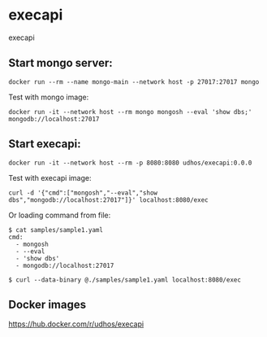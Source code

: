 # execapi

execapi

## Start mongo server:

    docker run --rm --name mongo-main --network host -p 27017:27017 mongo

Test with mongo image:

    docker run -it --network host --rm mongo mongosh --eval 'show dbs;' mongodb://localhost:27017

## Start execapi:

    docker run -it --network host --rm -p 8080:8080 udhos/execapi:0.0.0

Test with execapi image:

    curl -d '{"cmd":["mongosh","--eval","show dbs","mongodb://localhost:27017"]}' localhost:8080/exec

Or loading command from file:

```
$ cat samples/sample1.yaml 
cmd:
  - mongosh
  - --eval
  - 'show dbs'
  - mongodb://localhost:27017

$ curl --data-binary @./samples/sample1.yaml localhost:8080/exec
```

## Docker images

https://hub.docker.com/r/udhos/execapi
